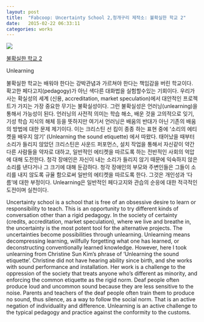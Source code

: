 ```yaml
---
layout: post
title:  "Fabcoop: Uncertainty School 2,청개구리 제작소: 불확실한 학교 2"
date:   2015-02-22 06:33:11
categories: works
---
```

 
 <img src="https://farm9.staticflickr.com/8746/16778878571_d47417b498_z.jpg">  
 
 [불확실한 학교 2](https://docs.google.com/document/d/1UvG2gX1V76v1xr4niZ5smAzXEqzvkhMq8mj4cb-hMP4/)
 
 
Unlearning 

불확실한 학교는 배워야 한다는 강박관념과 가르쳐야 한다는 책임감을 버린 학교이다. 확고한 페다고지(pedagogy)가 아닌 색다른 대화법을 실험할수있는 기회이다. 우리가 사는 확실성의 세계 (신용, accreditation, market speculation)에서 대안적인 프로젝트가 가지는 가장 중요한 무기는 불확실성이다. 그런 불확실성은 언러닝(unlearning)을 통해서 가능성이 된다. 언러닝의 사전적 의미는 학습 해소, 배운 것을 고의적으로 잊기, 기성 학습 지식의 해체 등을 뜻하지만 여기서 언러닝은 배움의 반대가 아닌 기존의 배움의 방법에 대한 문제 제기이다. 이는 크리스틴 선 킴이 종종 하는 표현 중에 ‘소리의 에티켓을 배우지 않기’ (Unlearning the sound etiquette) 에서 따왔다. 태어났을 때부터 소리가 들리지 않았던 크리스틴은 사운드 퍼포먼스, 설치 작업을 통해서 자신같이 약간 다른 사람들을 약자로 대하고, 일반적인 에티켓을 따르도록 하는 전반적인 사회의 억압에 대해 도전한다. 청각 장애인은 자신이 내는 소리가 들리지 않기 때문에 익숙하지 않은 소리를 낸다거나 그 크기에 대해 둔감하다. 청각 장애인의 부모와 주변인들은 그들이 소리를 내지 않도록 규율 함으로써 일반의 에티켓을 따르도록 한다. 그것은 개인성과 ‘다름’에 대한 부정이다. Unlearning은 일반적인 페다고지와 관습의 순응에 대한 적극적인 도전이며 실천이다.   

Uncertainty school is a school that is free of an obsessive desire to learn or responsibility to teach. This is an opportunity to try different kinds of conversation other than a rigid pedagogy. In the society of certainty (credits, accreditation, market speculation), where we live and breathe in, the uncertainty is the most potent tool for the alternative projects. The uncertainties become possibilities through unlearning. Unlearning means decompressing learning, willfully forgetting what one has learned, or deconstructing conventionally learned knowledge. However, here I took unlearning from Christine Sun Kim’s phrase of ‘Unlearning the sound etiquette’. Christine did not have hearing ability since birth, and she works with sound performance and installation. Her work is a challenge to the oppression of the society that treats anyone who’s different as minority, and enforcing the common etiquette as the rigid norm. Deaf people often produce loud and uncommon sound because they are less sensitive to the noise. Parents and teachers of the deaf people often train them to produce no sound, thus silence, as a way to follow the social norm. That is an active negation of individuality and difference. Unlearning is an active challenge to the typical pedagogy and practice against the conformity to the customs.    